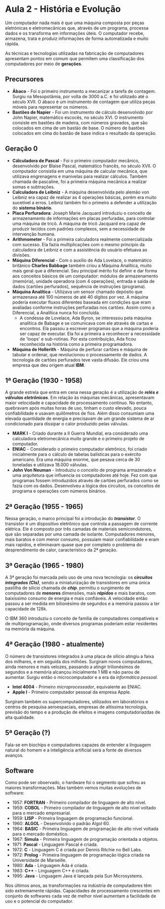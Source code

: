 # Aula 2 - História e Evolução

Um computador nada mais é que uma máquina composta por peças eletrónicas e eletromecânicas que, através de um programa, processa dados e os transforma em informações úteis. O computador recebe, armazena, trata e produiz informações de forma automatizada e muito rápida.

As técnicas e tecnologias utilizadas na fabricação de computadores apresentam pontos em comum que permitem uma classificação dos computadores por meio de **gerações**.

## Precursores

- **Ábaco** - Foi o primeiro instrumento a mecanizar a tarefa de contagem. Surgiu na Mesopotâmia, por volta de 3000 a.C. e foi utilizado até o século XVII. O ábaco é um instrumento de contagem que utiliza peças móveis para representar os números.
- **Bastões de Napier** - Foi um instrumento de cálculo desenvolvido por John Napier, matemático escocês, no século XVI. O instrumento consiste em bastões de madeira, com números gravados, que são colocados em cima de um bastão de base. O número de bastões colocados em cima do bastão de base indica o resultado da operação.

## Geração 0

- **Cálculadora de Pascal** - Foi o primeiro computador mecânico, desenvolvido por Blaise Pascal, matemático francês, no século XVII. O computador consistia em uma máquina de calcular mecânica, que utilizava engrenagens e manivelas para realizar cálculos. Também chamada de pascaline, foi a primeira máquina mecânica a realizar somas e subtrações.
- **Calculadora de Leibniz** - A máquina desenvolvida pelo alemão von Leibniz era capaz de realizar as 4 operações básicas, porém era muito sucetível a erros. Leibniz também foi o primeiro a defender a utilização do **sistema binário**.
- **Placa Perfuradora**: Joseph Marie Jacquard introduziu o conceito de armazenamento de informações em placas perfuradas, para controlar uma máquina de tricô. A máquina de tricô Jacquard era capaz de produzir tecidos com padrões complexos, sem a necessidade de intervenção humana.
- **Arithmometer** - Foi a primeira calculadora realmente comercializada com sucesso. Ela fazia multiplicações com o mesmo princípio da calculadora de Leibniz e com a assistência do usuário efetuava as divisões.
- **Máquina Diferencial** - Com o auxílio de Ada Lovelace, o matemático britânico **Charles Babbage** também criou a Máquina Analítica, muito mais geral que a diferencial. Seu principal mérito foi definir e dar forma aos conceitos básicos de um computador: módulos de armazenamento (memória), unidade operadora (com 4 operações), entrada e saída de dados (cartões perfurados), sequência de instruções (programa).
- **Máquina Analítica** - Utilizava um sensor chamado depósito que armazenava até 100 números de até 40 dígitos por vez. A máquina poderia executar fluxos diferentes baseada em condições que eram avaliadas conforme instruções perfuradas nos cartões. Assim como a Diferencial, a Analítica nunca foi concluída.
  - A condessa de Lovelace, Ada Byron, se interessou pela máquina analítica de Babage e se comunicava com ele através de cartas e encontros. Ela passou a escrever programas que a máquina poderia ser capaz de executar. Ela foi a primeira a reconhecer a necessidade de 'loops' e sub-rotinas. Por esta contribuição, Ada ficou reconhecida na história como a primeira programadora.
- **Máquina de Hollerith** - Máquina de perfurar cartões e máquina de tabular e ordenar, que revolucionou o processamento de dados. A tecnologia de cartões perfurados teve vasta difusão. Ele criou uma empresa que deu origem atual **IBM**.

## 1ª Geração (1930 - 1958)

A grande estrela que entra em cena nessa geração é a utilização de **_relés e válvulas eletrônicas_**. Em relação às máquinas mecânicas, apresentavam maior velocidade e capacidade de processamento contínuo. No entanto, quebravam após muitas horas de uso, tinham o custo elevado, pouca confiabilidade e usavam quilômetros de fios. Além disso consumiam uma elevada quantidade de energia e precisavam de um grande sistema de ar condicionado para dissipar o calor produzido pelas válvulas.

- **MARK I** - Criado durante a II Guerra Mundial, era considerado uma calculadora eletromecânica muito grande e o primeiro projeto de computador.
- **ENIAC** - Considerado o primeiro computador eletrônico, foi criado inicialmente para o cálculo de tabelas balísticas para o exército americano. Era uma máquina enorme, que pesava cerca de 30 toneladas e utilizava 18.000 válvulas.
- **John Von Neuman** - Introduziu o conceito de programa armazenado e uma arquitetura que influencia os computadores até hoje. Fez com que programas fossem introduzidos através de cartões perfurados como se fazia com os dados. Desenvolveu a lógica dos circuitos, os conceitos de programa e operações com números binários.

## 2ª Geração (1955 - 1965)

Nessa geração, o marco principal foi a introdução do **_transistor_**. O transistor é um dispositivo eletrônico que controla a passagem de corrente elétrica. Ele é composto por três camadas de materiais semicondutores, que são separadas por uma camada de isolante.
Computadores menores, mais baratos e com menor consumo, possuiam maior confiabilidade e eram mais rapidos, e eliminavam quase que por completo o problema do desprendimento de calor, característico da 2ª geração.

## 3ª Geração (1965 - 1980)

A 3ª geração foi marcada pelo uso de uma nova tecnologia: os **_circuitos integrados (CIs)_**, sendo a miniaturização de transistores em uma única pastilha de silício chamada de **_chip_**. permitiu o surgimento de computadores de **menores** dimensões, mais **_rápidos_** e mais baratos, com baixíssimo consumo de energia e mais confiáveis. A velocidade então passou a ser medida em bilionésimo de segundos e a memória passou a ter capacidade de 128k.

O IBM 360 introduziu o conceito de família de computadores compatíveis e de multiprogramação, onde diversos programas poderiam estar residentes na memória da máquina.

## 4ª Geração (1980 - atualmente)

O número de transistores integrados à uma placa de silício atingiu a faixa dos milhares, e em seguida dos milhões. Surgiram novos computadores, ainda menores e mais velozes, passando a atingir trilionésimos de segundos e a memória alcançou inicialmente 1 MB e não parou de aumentar. Surgiu então o microcomputador e a era da _informática pessoal_.

- **Intel 4004** - Primeiro _microprocessador_, equivalente ao ENIAC.
- **Apple I** - Primeiro computador pessoal da empresa Apple.

Surgiram também os supercomputadores, utilizados em laboratórios e centros de pesquisa aeroespaciais, empresas de altíssima tecnologia, previsão do tempo e a produção de efeitos e imagens computadoriazdas de alta qualidade.

## 5ª Geração (?)

Fala-se em biochips e computadores capazes de entender a linguagem natural do homem e a inteligência artificial será a fonte de diversos avanços.

## Software

Como pode ser observado, o hardware foi o segmento que sofreu as maiores transformações. Mas também vemos muitas evoluções de software:

- 1957: **FORTRAN** - Primeiro compilador de linguagem de alto nível.
- 1959: **COBOL** - Primeiro compilador de linguagem de alto nível voltado para o mercado empresarial.
- 1959: **LISP** - Primeira linguagem de programação funcional.
- 1960: **ALGOL** - Desenvolvido o padrão Algol 60.
- 1964: **BASIC** - Primeira linguagem de programação de alto nível voltada para o mercado doméstico.
- 1967: **Simula** - Primeira linguagem de programação orientada a objetos.
- 1971: **Pascal** - Linguagem Pascal é criada.
- 1972: **C** - Linguagem C é criada por Dennis Ritchie no Bell Labs.
- 1972: **Prolog** - Primeira linguagem de programação lógica criada na Universidade de Marseille.
- 1980: **Ada** - Linguagem Ada é criada.
- 1983: **C++** - Linguagem C++ é criada.
- 1995: **Java** - Linguagem Java é lançada pela Sun Microsystems.

Nos últimos anos, as transformações na indústria de computadores têm sido extremamente rápidas. Capacidades de processamento crescentes em conjunto de softwares cada vez de melhor nível aumentam a facilidade de uso e o potencial do computador.
